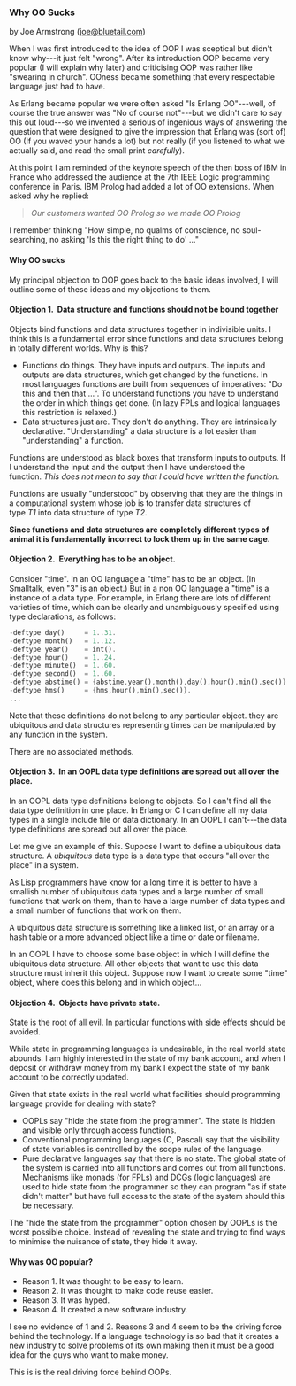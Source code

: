 ### Why OO Sucks

by Joe Armstrong (joe@bluetail.com)

When I was first introduced to the idea of OOP I was sceptical but didn't know why---it just felt "wrong". After its introduction OOP became very popular (I will explain why later) and criticising OOP was rather like "swearing in church". OOness became something that every respectable language just had to have.

As Erlang became popular we were often asked "Is Erlang OO"---well, of course the true answer was "No of course not"---but we didn't care to say this out loud---so we invented a serious of ingenious ways of answering the question that were designed to give the impression that Erlang was (sort of) OO (If you waved your hands a lot) but not really (if you listened to what we actually said, and read the small print *carefully*).

At this point I am reminded of the keynote speech of the then boss of IBM in France who addressed the audience at the 7th IEEE Logic programming conference in Paris. IBM Prolog had added a lot of OO extensions. When asked why he replied:

> _Our customers wanted OO Prolog so we made OO Prolog_

I remember thinking "How simple, no qualms of conscience, no soul-searching, no asking 'Is this the right thing to do' ..."

#### Why OO sucks

My principal objection to OOP goes back to the basic ideas involved, I will outline some of these ideas and my objections to them.

#### Objection 1.  Data structure and functions should not be bound together

Objects bind functions and data structures together in indivisible units. I think this is a fundamental error since functions and data structures belong in totally different worlds. Why is this?

- Functions do things. They have inputs and outputs. The inputs and outputs are data structures, which get changed by the functions. In most languages functions are built from sequences of imperatives: "Do this and then that ...". To understand functions you have to understand the order in which things get done. (In lazy FPLs and logical languages this restriction is relaxed.)
- Data structures just are. They don't do anything. They are intrinsically declarative. "Understanding" a data structure is a lot easier than "understanding" a function.

Functions are understood as black boxes that transform inputs to outputs. If I understand the input and the output then I have understood the function. *This does not mean to say that I could have written the function*.

Functions are usually "understood" by observing that they are the things in a computational system whose job is to transfer data structures of type *T1* into data structure of type *T2*.

**Since functions and data structures are completely different types of animal it is fundamentally incorrect to lock them up in the same cage.**

#### Objection 2.  Everything has to be an object.

Consider "time". In an OO language a "time" has to be an object. (In Smalltalk, even "3" is an object.) But in a non OO language a "time" is a instance of a data type. For example, in Erlang there are lots of different varieties of time, which can be clearly and unambiguously specified using type declarations, as follows:

```rs
-deftype day()     = 1..31.
-deftype month()   = 1..12.
-deftype year()    = int().
-deftype hour()    = 1..24.
-deftype minute()  = 1..60.
-deftype second()  = 1..60.
-deftype abstime() = {abstime,year(),month(),day(),hour(),min(),sec()}.
-deftype hms()     = {hms,hour(),min(),sec()}.
...
```

Note that these definitions do not belong to any particular object. they are ubiquitous and data structures representing times can be manipulated by any function in the system.

There are no associated methods.

#### Objection 3.  In an OOPL data type definitions are spread out all over the place.

In an OOPL data type definitions belong to objects. So I can't find all the data type definition in one place. In Erlang or C I can define all my data types in a single include file or data dictionary. In an OOPL I can't---the data type definitions are spread out all over the place.

Let me give an example of this. Suppose I want to define a ubiquitous data structure. A *ubiquitous* data type is a data type that occurs "all over the place" in a system.

As Lisp programmers have know for a long time it is better to have a smallish number of ubiquitous data types and a large number of small functions that work on them, than to have a large number of data types and a small number of functions that work on them.

A ubiquitous data structure is something like a linked list, or an array or a hash table or a more advanced object like a time or date or filename.

In an OOPL I have to choose some base object in which I will define the ubiquitous data structure. All other objects that want to use this data structure must inherit this object. Suppose now I want to create some "time" object, where does this belong and in which object...

#### Objection 4.  Objects have private state.

State is the root of all evil. In particular functions with side effects should be avoided.

While state in programming languages is undesirable, in the real world state abounds. I am highly interested in the state of my bank account, and when I deposit or withdraw money from my bank I expect the state of my bank account to be correctly updated.

Given that state exists in the real world what facilities should programming language provide for dealing with state?

- OOPLs say "hide the state from the programmer". The state is hidden and visible only through access functions.
- Conventional programming languages (C, Pascal) say that the visibility of state variables is controlled by the scope rules of the language.
- Pure declarative languages say that there is no state. The global state of the system is carried into all functions and comes out from all functions. Mechanisms like monads (for FPLs) and DCGs (logic languages) are used to hide state from the programmer so they can program "as if state didn't matter" but have full access to the state of the system should this be necessary.

The "hide the state from the programmer" option chosen by OOPLs is the worst possible choice. Instead of revealing the state and trying to find ways to minimise the nuisance of state, they hide it away.

#### Why was OO popular?

- Reason 1. It was thought to be easy to learn.
- Reason 2. It was thought to make code reuse easier.
- Reason 3. It was hyped.
- Reason 4. It created a new software industry.

I see no evidence of 1 and 2. Reasons 3 and 4 seem to be the driving force behind the technology. If a language technology is so bad that it creates a new industry to solve problems of its own making then it must be a good idea for the guys who want to make money.

This is is the real driving force behind OOPs.
